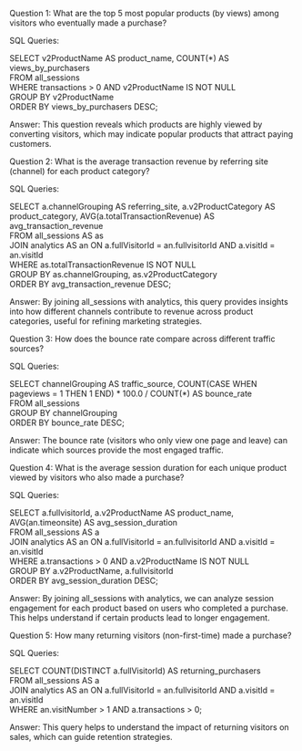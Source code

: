 Question 1:  What are the top 5 most popular products (by views) among visitors who eventually made a purchase?

SQL Queries:

SELECT v2ProductName AS product_name, COUNT(*) AS views_by_purchasers <br/> 
FROM all_sessions <br/> 
WHERE transactions > 0 AND v2ProductName IS NOT NULL <br/> 
GROUP BY v2ProductName <br/> 
ORDER BY views_by_purchasers DESC; <br/> 

Answer: This question reveals which products are highly viewed by converting visitors, which may indicate popular products that attract paying customers.



Question 2: What is the average transaction revenue by referring site (channel) for each product category?

SQL Queries: 

SELECT a.channelGrouping AS referring_site, a.v2ProductCategory AS product_category, AVG(a.totalTransactionRevenue) AS avg_transaction_revenue <br/> 
FROM all_sessions AS as <br/> 
JOIN analytics AS an ON a.fullVisitorId = an.fullvisitorId AND a.visitId = an.visitId <br/> 
WHERE as.totalTransactionRevenue IS NOT NULL <br/> 
GROUP BY as.channelGrouping, as.v2ProductCategory <br/> 
ORDER BY avg_transaction_revenue DESC;

Answer: By joining all_sessions with analytics, this query provides insights into how different channels contribute to revenue across product categories, useful for refining marketing strategies.


Question 3: How does the bounce rate compare across different traffic sources?

SQL Queries: 

SELECT channelGrouping AS traffic_source, COUNT(CASE WHEN pageviews = 1 THEN 1 END) * 100.0 / COUNT(*) AS bounce_rate <br/>
FROM all_sessions <br/>
GROUP BY channelGrouping <br/>
ORDER BY bounce_rate DESC; 

Answer: The bounce rate (visitors who only view one page and leave) can indicate which sources provide the most engaged traffic.



Question 4: What is the average session duration for each unique product viewed by visitors who also made a purchase?

SQL Queries:

SELECT a.fullvisitorId, a.v2ProductName AS product_name, AVG(an.timeonsite) AS avg_session_duration <br/> 
FROM all_sessions AS a <br/> 
JOIN analytics AS an ON a.fullVisitorId = an.fullvisitorId AND a.visitId = an.visitId <br/> 
WHERE a.transactions > 0 AND a.v2ProductName IS NOT NULL <br/> 
GROUP BY a.v2ProductName, a.fullvisitorId <br/> 
ORDER BY avg_session_duration DESC;
    
Answer: By joining all_sessions with analytics, we can analyze session engagement for each product based on users who completed a purchase. This helps understand if certain products lead to longer engagement.


Question 5: How many returning visitors (non-first-time) made a purchase?

SQL Queries: 

SELECT COUNT(DISTINCT a.fullVisitorId) AS returning_purchasers <br/> 
FROM all_sessions AS a <br/> 
JOIN analytics AS an ON a.fullVisitorId = an.fullvisitorId AND a.visitId = an.visitId <br/> 
WHERE an.visitNumber > 1 AND a.transactions > 0;

Answer: This query helps to understand the impact of returning visitors on sales, which can guide retention strategies.
